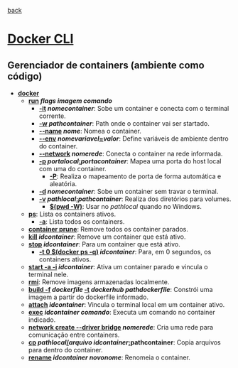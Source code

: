 [back](../readme.md)
# [Docker CLI](https://www.docker.com/)
## Gerenciador de containers (ambiente como código)

- **<ins>docker</ins>**
  * **<ins>run</ins> _flags_ _imagem_ _comando_**
    * **<ins>-it</ins> _nomecontainer_**: Sobe um container e conecta com o terminal corrente. 
    * **<ins>-w</ins> _pathcontainer_**: Path onde o container vai ser startado. 
    * **<ins>--name</ins> _nome_**: Nomea o container.
    * **<ins>--env</ins> _nomevariavel_<ins>=</ins>_valor_**: Define variáveis de ambiente dentro do container.
    * **<ins>--network</ins> _nomerede_**: Conecta o container na rede informada.
    * **<ins>-p</ins> _portalocal_<ins>:</ins>_portacontainer_**: Mapea uma porta do host local com uma do container.
      * **<ins>-P</ins>**: Realiza o mapeamento de porta de forma automática e aleatória.
    * **<ins>-d</ins> _nomecontainer_**: Sobe um container sem travar o terminal. 
    * **<ins>-v</ins> _pathlocal_<ins>:</ins>_pathcontainer_**: Realiza dos diretórios para volumes.
      * **<ins>$(pwd -W)</ins>**: Usar no _pathlocal_ quando no Windows.
  * **<ins>ps</ins>**: Lista os containers ativos.
    * **<ins>-a</ins>**: Lista todos os containers.
  * **<ins>container prune</ins>**: Remove todos os container parados.
  * **<ins>kill</ins> _idcontainer_**: Remove um container que está ativo.
  * **<ins>stop</ins> _idcontainer_**: Para um container que está ativo.
    * **<ins>-t 0 $(docker ps -q)</ins> _idcontainer_**: Para, em 0 segundos, os containers ativos.
  * **<ins>start -a -i</ins> _idcontainer_**: Ativa um container parado e vincula o terminal nele.
  * **<ins>rmi</ins>**: Remove imagens armazenadas localmente.
  * **<ins>build -f</ins> _dockerfile_ <ins>-t</ins> _dockerhub_ _pathdockerfile_**: Constrói uma imagem a partir do dockerfile informado.
  * **<ins>attach</ins> _idcontainer_**: Vincula o terminal local em um container ativo.
  * **<ins>exec</ins> _idcontainer_ _comando_**: Executa um comando no container indicado.
  * **<ins>network create --driver bridge</ins> _nomerede_**: Cria uma rede para comunicação entre containers.
  * **<ins>cp</ins> _pathlocal_<ins>/</ins>_arquivo_ _idcontainer_<ins>:</ins>pathcontainer**: Copia arquivos para dentro do container.
  * **<ins>rename</ins> _idcontainer_ _novonome_**: Renomeia o container.